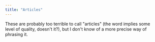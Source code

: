 ```yaml
---
title: "Articles"
---
```


These are probably too terrible to call "articles" (the word implies some level
of quality, doesn't it?), but I don't know of a more precise way of phrasing it.
